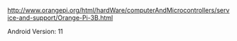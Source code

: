 http://www.orangepi.org/html/hardWare/computerAndMicrocontrollers/service-and-support/Orange-Pi-3B.html

Android Version: 11

